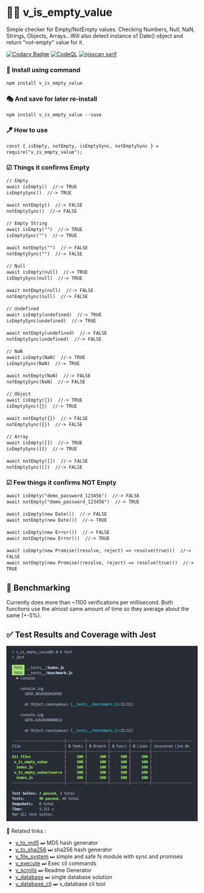 # 👨‍💻 v_is_empty_value

Simple checker for Empty/NotEmpty values. Checking Numbers, Null, NaN, Strings, Objects, Arrays...Will also detect instance of Date() object and return "not-empty" value for it.

[![Codacy Badge](https://api.codacy.com/project/badge/Grade/c7b2d814ac52490cbd96320824a4cea8)](https://app.codacy.com/gh/V-core9/v_is_empty_value?utm_source=github.com&utm_medium=referral&utm_content=V-core9/v_is_empty_value&utm_campaign=Badge_Grade_Settings)
[![CodeQL](https://github.com/V-core9/v_is_empty_value/actions/workflows/codeql.yml/badge.svg)](https://github.com/V-core9/v_is_empty_value/actions/workflows/codeql.yml)
[![njsscan sarif](https://github.com/V-core9/v_is_empty_value/actions/workflows/njsscan.yml/badge.svg)](https://github.com/V-core9/v_is_empty_value/actions/workflows/njsscan.yml)

### 🔩 Install using command

    npm install v_is_empty_value

### 🎭 And save for later re-install

    npm install v_is_empty_value --save

### 🪁 How to use

    const { isEmpty, notEmpty, isEmptySync, notEmptySync } = require("v_is_empty_value");

### ☑ Things it confirms Empty

    // Empty
    await isEmpty()  //-> TRUE
    isEmptySync()  //-> TRUE

    await notEmpty()  //-> FALSE
    notEmptySync()  //-> FALSE

    // Empty String
    await isEmpty("")  //-> TRUE
    isEmptySync("")  //-> TRUE

    await notEmpty("")  //-> FALSE
    notEmptySync("")  //-> FALSE

    // Null
    await isEmpty(null)  //-> TRUE
    isEmptySync(null)  //-> TRUE

    await notEmpty(null)  //-> FALSE
    notEmptySync(null)  //-> FALSE

    // Undefined
    await isEmpty(undefined)  //-> TRUE
    isEmptySync(undefined)  //-> TRUE

    await notEmpty(undefined)  //-> FALSE
    notEmptySync(undefined)  //-> FALSE

    // NaN
    await isEmpty(NaN)  //-> TRUE
    isEmptySync(NaN)  //-> TRUE

    await notEmpty(NaN)  //-> FALSE
    notEmptySync(NaN)  //-> FALSE

    // Object
    await isEmpty({})  //-> TRUE
    isEmptySync({})  //-> TRUE

    await notEmpty({})  //-> FALSE
    notEmptySync({})  //-> FALSE

    // Array
    await isEmpty([])  //-> TRUE
    isEmptySync([])  //-> TRUE

    await notEmpty([])  //-> FALSE
    notEmptySync([])  //-> FALSE

### ☑ Few things it confirms NOT Empty

    await isEmpty("demo_password_123456")  //-> FALSE
    await notEmpty("demo_password_123456")  //-> TRUE

    await isEmpty(new Date())  //-> FALSE
    await notEmpty(new Date())  //-> TRUE

    await isEmpty(new Error())  //-> FALSE
    await notEmpty(new Error())  //-> TRUE

    await isEmpty(new Promise((resolve, reject) => resolve(true)))  //-> FALSE
    await notEmpty(new Promise((resolve, reject) => resolve(true)))  //-> TRUE

## 🚀 Benchmarking

Currently does more than ~1100 verifications per millisecond. Both functions use the almost same amount of time so they average about the same (+-5%).

## ✅ Test Results and Coverage with Jest

![v_is_empty_value Node Module Test and Coverage with Jest](coverage.png)

📑 Related links :

* [v_to_md5](https://www.npmjs.com/package/v_to_md5) ⏭ MD5 hash generator
* [v_to_sha256](https://www.npmjs.com/package/v_to_sha256) ⏭ sha256 hash generator
* [v_file_system](https://www.npmjs.com/package/v_file_system) ⏭ simple and safe fs module with sync and promises
* [v_execute](https://www.npmjs.com/package/v_execute) ⏭ Exec cli commands
* [v_scrolls](https://www.npmjs.com/package/v_scrolls) ⏭ Readme Generator
* [v_database](https://www.npmjs.com/package/v_database) ⏭ single database solution
* [v_database_cli](https://www.npmjs.com/package/v_database_cli) ⏭ v_database cli tool
